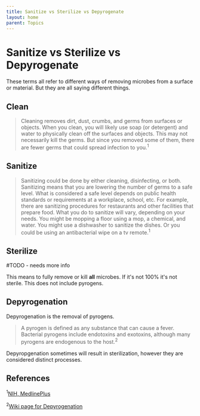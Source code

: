 ```yaml
---
title: Sanitize vs Sterilize vs Depyrogenate
layout: home
parent: Topics
---
```


# Sanitize vs Sterilize vs Depyrogenate

These terms all refer to different ways of removing microbes from a surface or material. But they are all saying different things.

## Clean

>Cleaning removes dirt, dust, crumbs, and germs from surfaces or objects. When you clean, you will likely use soap (or detergent) and water to physically clean off the surfaces and objects. This may not necessarily kill the germs. But since you removed some of them, there are fewer germs that could spread infection to you.<sup>1</sup>
> 

## Sanitize

>Sanitizing could be done by either cleaning, disinfecting, or both. Sanitizing means that you are lowering the number of germs to a safe level. What is considered a safe level depends on public health standards or requirements at a workplace, school, etc. For example, there are sanitizing procedures for restaurants and other facilities that prepare food. What you do to sanitize will vary, depending on your needs. You might be mopping a floor using a mop, a chemical, and water. You might use a dishwasher to sanitize the dishes. Or you could be using an antibacterial wipe on a tv remote.<sup>1</sup>


## Sterilize

#TODO - needs more info

This means to fully remove or kill **all** microbes. If it's not 100% it's not sterile. This does not include pyrogens. 

## Depyrogenation

Depyrogenation is the removal of pyrogens.

>A pyrogen is defined as any substance that can cause a fever. Bacterial pyrogens include endotoxins and exotoxins, although many pyrogens are endogenous to the host.<sup>2</sup>

Depyropgenation sometimes will result in sterilization, however they are considered distinct processes. 

## References

<sup>1</sup>[NIH, MedlinePlus](https://medlineplus.gov/cleaningdisinfectingandsanitizing.html)

<sup>2</sup>[Wiki page for Depyrogenation](https://en.wikipedia.org/wiki/Depyrogenation)
